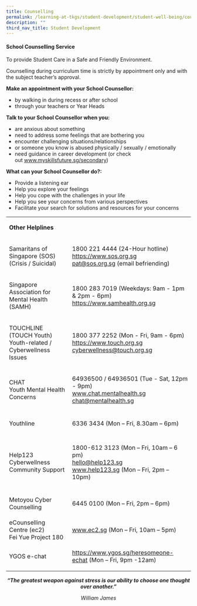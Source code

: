 ```yaml
---
title: Counselling
permalink: /learning-at-tkgs/student-development/student-well-being/counselling/
description: ""
third_nav_title: Student Development
---
```

<h4><strong>School Counselling Service</strong></h4>
<p>To provide Student Care in a Safe and Friendly Environment.</p>
<p>Counselling during curriculum time is strictly by appointment only and with the subject teacher&rsquo;s approval.</p>
<p><strong>Make an appointment with your School Counsellor:</strong></p>
<ul>
<li>by walking in during recess or after school</li>
<li>through your teachers or Year Heads</li>
</ul>
<p><strong>Talk to your School Counsellor when you:</strong></p>
<ul>
<li>are anxious about something</li>
<li>need to address some feelings that are bothering you</li>
<li>encounter challenging situations/relationships</li>
<li>or someone you know is abused physically / sexually / emotionally</li>
<li>need guidance in career development (or check out&nbsp;<a href="http://www.myskillsfuture.sg/secondary" target="_blank" rel="noopener">www.myskillsfuture.sg/secondary</a>)</li>
</ul>
<p><strong>What can your School Counsellor do?:</strong></p>
<ul>
<li>Provide a listening ear</li>
<li>Help you explore your feelings</li>
<li>Help you cope with the challenges in your life</li>
<li>Help you see your concerns from various perspectives</li>
<li>Facilitate your search for solutions and resources for your concerns</li>
</ul>
<table>
<tbody>
<tr>
<td>
<p><strong>Other Helplines</strong></p>
</td>
</tr>
<tr>
<td>
<p>Samaritans of Singapore (SOS)<br />(Crisis / Suicidal)</p>
</td>
<td>
<p>1800 221 4444 (24-Hour hotline)<br /><a href="https://www.sos.org.sg/" target="_blank" rel="noopener">https://www.sos.org.sg</a><br /><a href="mailto:pat@sos.org.sg" target="">pat@sos.org.sg</a>&nbsp;(email befriending)</p>
</td>
</tr>
<tr>
<td>
<p>Singapore Association for Mental Health (SAMH)</p>
</td>
<td>
<p>1800 283 7019 (Weekdays: 9am - 1pm &amp; 2pm - 6pm)<br /><a href="https://www.samhealth.org.sg/" target="_blank" rel="noopener">https://www.samhealth.org.sg</a></p>
</td>
</tr>
<tr>
<td>
<p>TOUCHLINE (TOUCH Youth)<br />Youth-related / Cyberwellness Issues</p>
</td>
<td>
<p>1800 377 2252 (Mon - Fri, 9am - 6pm)<br /><a href="https://www.touch.org.sg/" target="_blank" rel="noopener">https://www.touch.org.sg</a><br /><a href="mailto:cyberwellness@touch.org.sg" target="">cyberwellness@touch.org.sg</a></p>
</td>
</tr>
<tr>
<td>
<p>CHAT<br />Youth Mental Health Concerns</p>
</td>
<td>
<p>64936500 / 64936501 (Tue - Sat, 12pm - 9pm)<br /><a href="http://www.chat.mentalhealth.sg/" target="_blank" rel="noopener">www.chat.mentalhealth.sg</a><br /><a href="mailto:chat@mentalhealth.sg" target="">chat@mentalhealth.sg</a></p>
</td>
</tr>
<tr>
<td>Youthline</td>
<td><br />6336 3434 (Mon &ndash; Fri, 8.30am &ndash; 6pm)<br /><br /></td>
</tr>
<tr>
<td>Help123<br />Cyberwellness Community Support&nbsp;</td>
<td><br />1800-612 3123 (Mon &ndash; Fri, 10am &ndash; 6 pm)<br /><a href="mailto:hello@help123.sg" target="">hello@help123.sg</a><br /><a href="http://www.help123.sg/" target="_blank" rel="noopener">www.help123.sg</a>&nbsp;(Mon &ndash; Fri, 2pm &ndash; 10pm)<br />&nbsp;</td>
</tr>
<tr>
<td>
<p>Metoyou Cyber Counselling&nbsp;</p>
</td>
<td>
<p>6445 0100 (Mon &ndash; Fri, 2pm &ndash; 6pm)</p>
</td>
</tr>
<tr>
<td>eCounselling Centre&nbsp;(ec2)<br />Fei Yue Project 180</td>
<td><br /><a href="http://www.ec2.sg/" target="_blank" rel="noopener">www.ec2.sg</a>&nbsp;(Mon &ndash; Fri, 10am &ndash; 5pm)<br /><br /></td>
</tr>
<tr>
<td>
<p>YGOS e-chat&nbsp;</p>
</td>
<td>
<p><a href="https://www.ygos.sg/heresomeone-echat" target="_blank" rel="noopener">https://www.ygos.sg/heresomeone-echat</a> (Mon &ndash; Fri, 9pm -12am)</p>
</td>
</tr>
</tbody>
</table>
<p style="text-align: center;"><strong><em>&ldquo;The greatest weapon against stress is our ability to choose one thought over another.&rdquo;</em></strong></p>
<p style="text-align: center;"><em>William James</em></p>